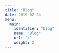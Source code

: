 ```yaml
---
title: "Blog"
date: 2019-02-24
menu:
  main:
    identifier: "blog"
    name: "Blog"
    url: "/"
    weight: 2
---
```

